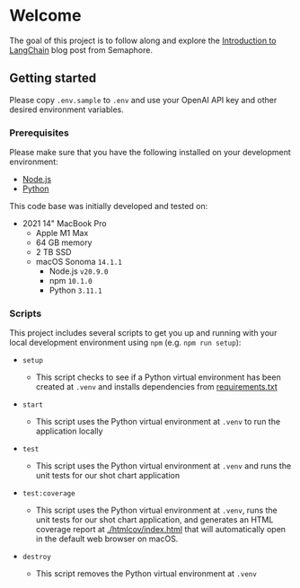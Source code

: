 # Welcome

The goal of this project is to follow along and explore the [Introduction to LangChain](https://semaphoreci.com/blog/langchain?utm_source=Blog+Newsletter&utm_campaign=36db869a13-Nov_16_2023&utm_medium=email&utm_term=0_2c1357b8be-36db869a13-116474720) blog post from Semaphore.

## Getting started

Please copy `.env.sample` to `.env` and use your OpenAI API key and other desired environment variables.

### Prerequisites

Please make sure that you have the following installed on your development environment:

- [Node.js](https://nodejs.org/en)
- [Python](https://www.python.org)

This code base was initially developed and tested on:

- 2021 14" MacBook Pro
  - Apple M1 Max
  - 64 GB memory
  - 2 TB SSD
  - macOS Sonoma `14.1.1`
    - Node.js `v20.9.0`
    - npm `10.1.0`
    - Python `3.11.1`

### Scripts

This project includes several scripts to get you up and running with your local development environment using `npm` (e.g. `npm run setup`):

- `setup`

  - This script checks to see if a Python virtual environment has been created at `.venv` and installs dependencies from [requirements.txt](./requirements.txt)

- `start`

  - This script uses the Python virtual environment at `.venv` to run the application locally

- `test`

  - This script uses the Python virtual environment at `.venv` and runs the unit tests for our shot chart application

- `test:coverage`

  - This script uses the Python virtual environment at `.venv`, runs the unit tests for our shot chart application, and generates an HTML coverage report at [./htmlcov/index.html](./htmlcov/index.html) that will automatically open in the default web browser on macOS.

- `destroy`
  - This script removes the Python virtual environment at `.venv`
